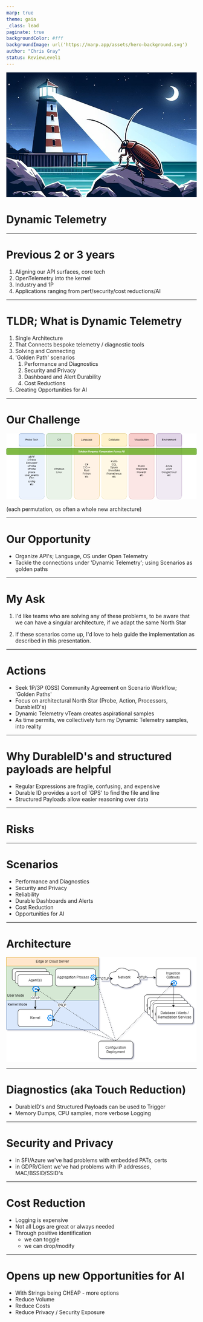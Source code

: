 ```yaml
---
marp: true
theme: gaia
_class: lead
paginate: true
backgroundColor: #fff
backgroundImage: url('https://marp.app/assets/hero-background.svg')
author: "Chris Gray"
status: ReviewLevel1
---
```


![](../orig_media/DynamicTelemetry.CoPilot.Image.png)

# Dynamic Telemetry

---

# Previous 2 or 3 years

1. Aligning our API surfaces, core tech
1. OpenTelemetry into the kernel
1. Industry and 1P
1. Applications ranging from perf/security/cost reductions/AI

---

# TLDR;  What is Dynamic Telemetry

1. Single Architecture
1. That Connects bespoke telemetry / diagnostic tools
1. Solving and Connecting
1. 'Golden Path' scenarios
    1. Performance and Diagnostics
    1. Security and Privacy
    1. Dashboard and Alert Durability
    1. Cost Reductions
1. Creating Opportunities for AI

---

# Our Challenge

![](../orig_media/ChallengeMatrix.drawio.png)

(each permutation, os often a whole new architecture)

---

# Our Opportunity

* Organize API's; Language, OS under Open Telemetry
* Tackle the connections under 'Dynamic Telemetry';  using Scenarios as golden paths

---

# My Ask

1. I'd like teams who are solving any of these problems, to be aware that we can have a singular architecture, if we adapt the same North Star

1. If these scenarios come up, I'd love to help guide the implementation as described in this presentation.

---

# Actions

* Seek 1P/3P (OSS) Community Agreement on Scenario Workflow; 'Golden Paths'
* Focus on  architectural North Star (Probe, Action, Processors, DurableID's)
* Dynamic Telemetry vTeam creates aspirational samples
* As time permits, we collectively turn my Dynamic Telemetry samples, into reality

---

# Why DurableID's and structured payloads are helpful

* Regular Expressions are fragile, confusing, and expensive
* Durable ID provides a sort of 'GPS' to find the file and line
* Structured Payloads allow easier reasoning over data

---

# Risks

---
# Scenarios

* Performance and Diagnostics
* Security and Privacy
* Reliability
* Durable Dashboards and Alerts
* Cost Reduction
* Opportunities for AI

---

# Architecture

![](../orig_media/Architecture.Boxes.Full.DynamicTelemetry.drawio.png)

---

# Diagnostics (aka Touch Reduction)

* DurableID's and Structured Payloads can be used to Trigger
* Memory Dumps, CPU samples, more verbose Logging

---

# Security and Privacy

* in SFI/Azure we've had problems with embedded PATs, certs
* in GDPR/Client we've had problems with IP addresses, MAC/BSSID/SSID's

---

# Cost Reduction

* Logging is expensive
* Not all Logs are great or always needed
* Through positive identification
    * we can toggle
    * we can drop/modify

---

# Opens up new Opportunities for AI

* With Strings being CHEAP - more options
* Reduce Volume
* Reduce Costs
* Reduce Privacy / Security Exposure